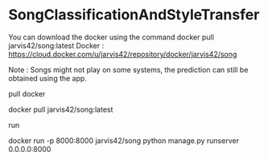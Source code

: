 # SongClassificationAndStyleTransfer

You can download the docker using the command docker pull jarvis42/song:latest 
Docker : https://cloud.docker.com/u/jarvis42/repository/docker/jarvis42/song

Note : Songs might not play on some systems, the prediction can still be obtained using the app.

pull docker 

docker pull jarvis42/song:latest

run 

docker run -p 8000:8000 jarvis42/song python manage.py runserver 0.0.0.0:8000

